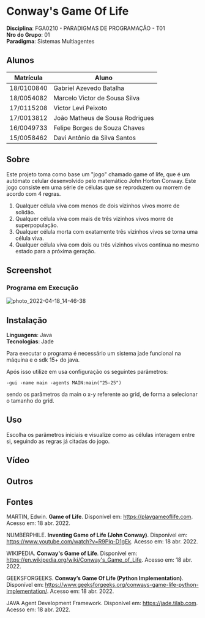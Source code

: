 # Conway's Game Of Life

**Disciplina**: FGA0210 - PARADIGMAS DE PROGRAMAÇÃO - T01 <br>
**Nro do Grupo**: 01<br>
**Paradigma**: Sistemas Multiagentes<br>

## Alunos

| Matrícula | Aluno |
| -- | -- |
| 18/0100840  | Gabriel Azevedo Batalha        |
| 18/0054082  | Marcelo Victor de Sousa Silva  |
| 17/0115208  | Victor Levi Peixoto            | 
| 17/0013812  | João Matheus de Sousa Rodrigues| 
| 16/0049733  | Felipe Borges de Souza Chaves  | 
| 15/0058462  | Davi Antônio da Silva Santos   | 

## Sobre 

Este projeto toma como base um "jogo" chamado game of life, que é um autómato celular desenvolvido pelo matemático John Horton Conway. Este jogo consiste em uma série de células que se reproduzem ou morrem de acordo com 4 regras.

1. Qualquer célula viva com menos de dois vizinhos vivos morre de solidão.
2. Qualquer célula viva com mais de três vizinhos vivos morre de superpopulação.
3. Qualquer célula morta com exatamente três vizinhos vivos se torna uma célula viva.
4. Qualquer célula viva com dois ou três vizinhos vivos continua no mesmo estado para a próxima geração.

## Screenshot

### Programa em Execução

![photo_2022-04-18_14-46-38](https://user-images.githubusercontent.com/88738347/163894010-df164bb6-386c-4228-b292-fa26b96b08cb.jpg)

## Instalação 
**Linguagens**: Java<br>
**Tecnologias**: Jade<br>

Para executar o programa é necessário um sistema jade funcional na máquina e o sdk 15+ do java.

Após isso utilize em usa configuração os seguintes parâmetros:

```
-gui -name main -agents MAIN:main("25-25")
```

sendo os parâmetros da main o x-y referente ao grid, de forma a selecionar o tamanho do grid.

## Uso 

Escolha os parâmetros iniciais e visualize como as células interagem entre si, seguindo as regras já citadas do jogo.

## Vídeo

## Outros 

## Fontes

MARTIN, Edwin. **Game of Life**. Disponível em: https://playgameoflife.com. Acesso em: 18 abr. 2022.

NUMBERPHILE. **Inventing Game of Life (John Conway)**. Disponível em: https://www.youtube.com/watch?v=R9Plq-D1gEk. Acesso em: 18 abr. 2022.

WIKIPEDIA. **Conway's Game of Life**. Disponível em: https://en.wikipedia.org/wiki/Conway's_Game_of_Life. Acesso em: 18 abr. 2022.

GEEKSFORGEEKS. **Conway’s Game Of Life (Python Implementation)**. Disponível em: https://www.geeksforgeeks.org/conways-game-life-python-implementation/. Acesso em: 18 abr. 2022.

JAVA Agent Development Framework. Disponível em: https://jade.tilab.com. Acesso em: 18 abr. 2022.
